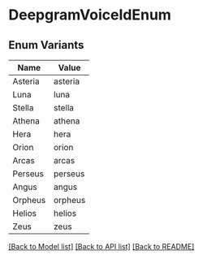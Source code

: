 # DeepgramVoiceIdEnum

## Enum Variants

| Name | Value |
|---- | -----|
| Asteria | asteria |
| Luna | luna |
| Stella | stella |
| Athena | athena |
| Hera | hera |
| Orion | orion |
| Arcas | arcas |
| Perseus | perseus |
| Angus | angus |
| Orpheus | orpheus |
| Helios | helios |
| Zeus | zeus |


[[Back to Model list]](../README.md#documentation-for-models) [[Back to API list]](../README.md#documentation-for-api-endpoints) [[Back to README]](../README.md)


